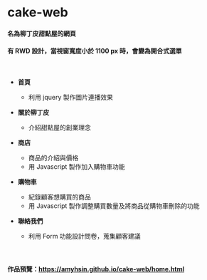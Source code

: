 # cake-web
#### 名為柳丁皮甜點屋的網頁
#### 有 RWD 設計，當視窗寬度小於 1100 px 時，會變為開合式選單
<br/>

* **首頁**
  * 利用 jquery 製作圖片連播效果
* **關於柳丁皮**
  * 介紹甜點屋的創業理念
* **商店**
  * 商品的介紹與價格
  * 用 Javascript 製作加入購物車功能
* **購物車**
  * 紀錄顧客想購買的商品
  * 用 Javascript 製作調整購買數量及將商品從購物車刪除的功能
* **聯絡我們**
  * 利用 Form 功能設計問卷，蒐集顧客建議
  
  <br/>
  <br/>
#### 作品預覽：https://amyhsin.github.io/cake-web/home.html
